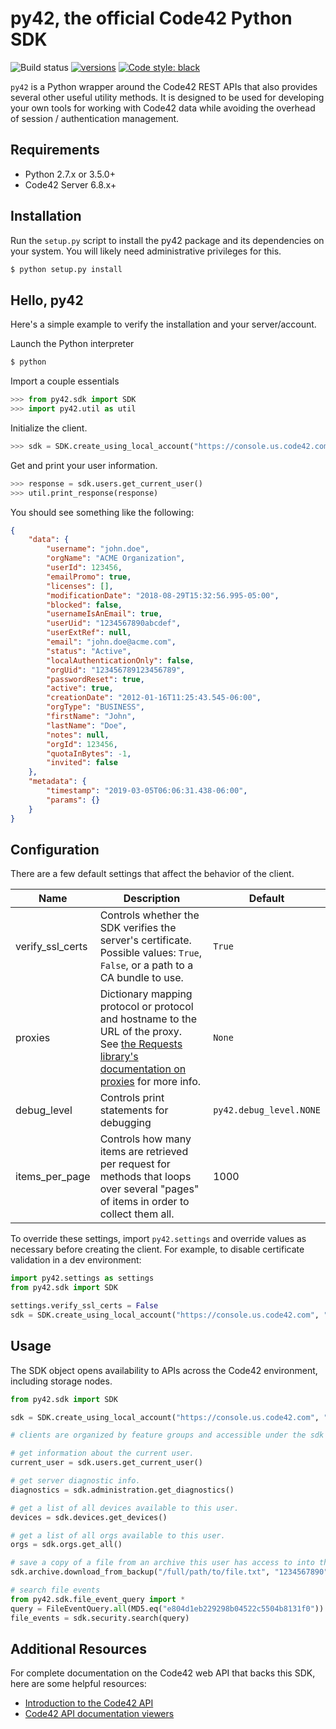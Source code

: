 
# py42, the official Code42 Python SDK

![Build status](https://github.com/code42/py42/workflows/build/badge.svg)
[![versions](https://img.shields.io/pypi/pyversions/py42.svg)](https://pypi.org/project/py42/)
[![Code style: black](https://img.shields.io/badge/code%20style-black-000000.svg)](https://github.com/psf/black)


`py42` is a Python wrapper around the Code42 REST APIs that also provides several other useful utility methods.
It is designed to be used for developing your own tools for working with Code42 data while avoiding the overhead
of session / authentication management. 

## Requirements

- Python 2.7.x or 3.5.0+
- Code42 Server 6.8.x+

## Installation

Run the `setup.py` script to install the py42 package and its dependencies on your system. 
You will likely need administrative privileges for this.

```bash
$ python setup.py install
```

## Hello, py42

Here's a simple example to verify the installation and your server/account.

Launch the Python interpreter

```bash
$ python
```

Import a couple essentials

```python
>>> from py42.sdk import SDK
>>> import py42.util as util
```

Initialize the client.

```python
>>> sdk = SDK.create_using_local_account("https://console.us.code42.com", "john.doe", "password")
```

Get and print your user information.

```python
>>> response = sdk.users.get_current_user()
>>> util.print_response(response)
```

You should see something like the following:

```json
{
    "data": {
        "username": "john.doe",
        "orgName": "ACME Organization",
        "userId": 123456,
        "emailPromo": true,
        "licenses": [],
        "modificationDate": "2018-08-29T15:32:56.995-05:00",
        "blocked": false,
        "usernameIsAnEmail": true,
        "userUid": "1234567890abcdef",
        "userExtRef": null,
        "email": "john.doe@acme.com",
        "status": "Active",
        "localAuthenticationOnly": false,
        "orgUid": "123456789123456789",
        "passwordReset": true,
        "active": true,
        "creationDate": "2012-01-16T11:25:43.545-06:00",
        "orgType": "BUSINESS",
        "firstName": "John",
        "lastName": "Doe",
        "notes": null,
        "orgId": 123456,
        "quotaInBytes": -1,
        "invited": false
    },
    "metadata": {
        "timestamp": "2019-03-05T06:06:31.438-06:00",
        "params": {}
    }
}
```


## Configuration

There are a few default settings that affect the behavior of the client.

| Name | Description | Default |
| ---- | ----------- | ------- |
| verify_ssl_certs | Controls whether the SDK verifies the server's certificate.<br>Possible values: `True`, `False`, or a path to a CA bundle to use.| `True`
| proxies | Dictionary mapping protocol or protocol and hostname to the URL of the proxy.<br>See [the Requests library's documentation on proxies](http://docs.python-requests.org/en/master/user/advanced/?highlight=proxies#proxies) for more info.| `None`
| debug_level | Controls print statements for debugging | `py42.debug_level.NONE`
| items_per_page | Controls how many items are retrieved per request for methods that loops over several "pages" of items in order to collect them all. | 1000

To override these settings, import `py42.settings` and override values as necessary before creating the client.
 For example, to disable certificate validation in a dev environment: 

```python
import py42.settings as settings
from py42.sdk import SDK

settings.verify_ssl_certs = False
sdk = SDK.create_using_local_account("https://console.us.code42.com", "my_username", "my_password")
```

## Usage

The SDK object opens availability to APIs across the Code42 environment, including storage nodes.

```python
from py42.sdk import SDK

sdk = SDK.create_using_local_account("https://console.us.code42.com", "my_username", "my_password")

# clients are organized by feature groups and accessible under the sdk object

# get information about the current user.
current_user = sdk.users.get_current_user() 

# get server diagnostic info.
diagnostics = sdk.administration.get_diagnostics()

# get a list of all devices available to this user.
devices = sdk.devices.get_devices()

# get a list of all orgs available to this user.
orgs = sdk.orgs.get_all()

# save a copy of a file from an archive this user has access to into the current working directory.
sdk.archive.download_from_backup("/full/path/to/file.txt", "1234567890")

# search file events
from py42.sdk.file_event_query import *
query = FileEventQuery.all(MD5.eq("e804d1eb229298b04522c5504b8131f0"))
file_events = sdk.security.search(query)
```

## Additional Resources

For complete documentation on the Code42 web API that backs this SDK, here are some helpful resources:

- [Introduction to the Code42 API](https://support.code42.com/Administrator/Cloud/Monitoring_and_managing/Introduction_to_the_Code42_API)
- [Code42 API documentation viewers](https://support.code42.com/Administrator/Cloud/Monitoring_and_managing/Introduction_to_the_Code42_API/Code42_API_documentation_viewer)
